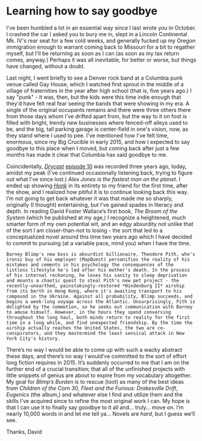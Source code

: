 # Learning how to say goodbye
I've been humbled a lot in an essential way since I last wrote you in October. I crashed the car I asked you to bury me in, slept in a Lincoln Continental Mk. IV's rear seat for a few cold weeks, and generally fucked up my Oregon immigration enough to warrant coming back to Missouri for a bit to regather myself, but I'll be returning as soon as I can (as soon as my tax return comes, anyway.) Perhaps it was all inevitable, for better or worse, but things have changed, without a doubt.

Last night, I went briefly to see a Denver rock band at a Columbia punk venue called Gay House, which I watched first sprout in the middle of a village of fraternities in the year after high school (that is, five years ago.) I say "punk" - it was, then, but the kids were this time indie enough that they'd have felt real fear seeing the bands that were showing in my era. A single of the original occupants remains and there were three others there from those days whom I've drifted apart from, but the way to it on foot is filled with bright, trendy new businesses where fenced-off alleys used to be, and the big, tall parking garage is center-field in one's vision, now, as they stand where I used to pee. I've mentioned how I've felt time, enormous, since my Big Crucible in early 2015, and how I expected to say goodbye to this place when I moved, but coming back after just a few months has made it clear that Columbia has said goodbye to me.

Coincidentally, [*Drycast*](http://extratone.com/audio/drycast/open/) [episode 10](http://extratone.com/audio/drycast/open/) was recorded three years ago, today, amidst my peak (I’ve continued occasionally listening back, trying to figure out what I’ve since lost.) *Alex Jones is the fastest man on the planet*. I ended up showing [*Honk*](http://extratone.com/honk) in its entirety to my friend for the first time, after the show, and I realized how pitiful it is to continue looking back this way. I’m not going to get back whatever it was that made me so sharply, originally (I thought) entertaining, but I’ve gained spades in literacy and depth. In reading David Foster Wallace’s first book, *The Broom of the System* (which he published at my age,) I recognize a heightened, much smarter form of my own potential wit, and an edgy absurdity not unlike that of the sort I am closer-than-not to losing - the sort that led to a conceptualized novel around this time two years ago which I have decided to commit to pursuing (at a variable pace, mind you) when I have the time.


    Barney Blimp's new boss is absurdist billionaire, Theodore Pith, who's ironic buy of his employer (MapQuest) personifies the reality of his mistakes and cements in his psychology the consequences of the listless lifestyle he's led after his mother's death. In the process of his internal reckoning, he loses his sanity to sleep deprivation and mounts a chaotic quest to steal Pith's new pet project - the recently-unearthed, painstakingly-restored *Hindenburg II* airship from its berth in Hong Kong, where it's awaiting transport to his compound in the Ukraine. Against all probability, Blimp succeeds, and begins a week-long voyage across the Atlantic. Unsurprisingly, Pith is delighted by the commotion, so he seeks out communication with Barney to amuse himself. However, in the hours they spend conversing throughout the long haul, both minds return to reality for the first time in a long while, and find unexpected friendship. By the time the airship actually reaches the United States, the two are co-conspirators, and they mastermind the least sensical attack in New York City's history.

There’s no way I would be able to come up with such a wacky abstract these days, and there’s no way I would’ve committed to the sort of effort long fiction requires in 2015. It’s suddenly occurred to me that I am on the further end of a crucial transition; that all of the unfinished projects with little snippets of genius are about to expire from my vocabulary altogether. My goal for *Blimp’s Burden* is to rescue (loot) as many of the best ideas from *Children of the Corn 30*, *Fleet and the Furious: Drakesville Drift*, *Eugenics* (the album,) and whatever else I find and utilize them and the skills I’ve acquired since to refine the most original work I can. My hope is that I can use it to finally say goodbye to it all and… truly… move on. I’m nearly 10,000 words in and let me tell ya… Novels are *hard*, but I guess we’ll see.

Thanks,
David



